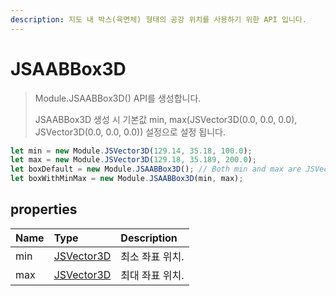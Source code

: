 ```yaml
---
description: 지도 내 박스(육면체) 형태의 공강 위치를 사용하기 위한 API 입니다.
---
```


# JSAABBox3D

> Module.JSAABBox3D() API를 생성합니다.
>
> JSAABBox3D 생성 시 기본값 min, max(JSVector3D(0.0, 0.0, 0.0), JSVector3D(0.0, 0.0, 0.0)) 설정으로 설정 됩니다.

```javascript
let min = new Module.JSVector3D(129.14, 35.18, 100.0);
let max = new Module.JSVector3D(129.18, 35.189, 200.0);
let boxDefault = new Module.JSAABBox3D(); // Both min and max are JSVector3D(0.0, 0.0, 0.0)
let boxWithMinMax = new Module.JSAABBox3D(min, max);
```

## properties

| Name | Type                                | Description     |
| :--- | :---------------------------------- | :-------------- |
| min  | [JSVector3D](../core/jsvector3d.md) | 최소 좌표 위치. |
| max  | [JSVector3D](../core/jsvector3d.md) | 최대 좌표 위치. |
